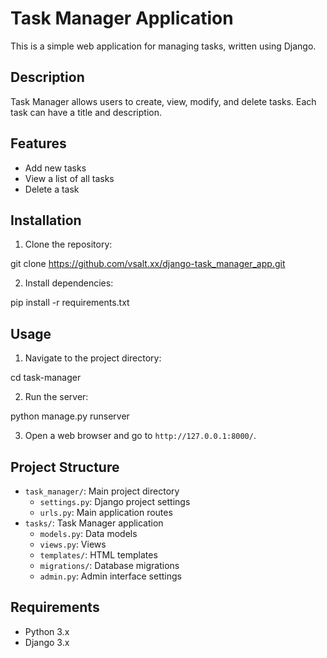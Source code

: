 # Task Manager Application

This is a simple web application for managing tasks, written using Django.

## Description

Task Manager allows users to create, view, modify, and delete tasks. Each task can have a title and description.

## Features

- Add new tasks
- View a list of all tasks
- Delete a task

## Installation

1. Clone the repository:

git clone https://github.com/vsalt.xx/django-task_manager_app.git

2. Install dependencies:

pip install -r requirements.txt

## Usage

1. Navigate to the project directory:

cd task-manager

2. Run the server:

python manage.py runserver

3. Open a web browser and go to `http://127.0.0.1:8000/`.

## Project Structure

- `task_manager/`: Main project directory
  - `settings.py`: Django project settings
  - `urls.py`: Main application routes
- `tasks/`: Task Manager application
  - `models.py`: Data models
  - `views.py`: Views
  - `templates/`: HTML templates
  - `migrations/`: Database migrations
  - `admin.py`: Admin interface settings

## Requirements

- Python 3.x
- Django 3.x



